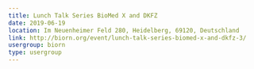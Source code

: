 ```yaml
---
title: Lunch Talk Series BioMed X and DKFZ
date: 2019-06-19
location: Im Neuenheimer Feld 280, Heidelberg, 69120, Deutschland
link: http://biorn.org/event/lunch-talk-series-biomed-x-and-dkfz-3/
usergroup: biorn
type: usergroup
---
```

